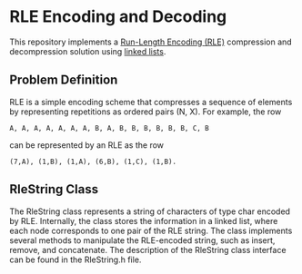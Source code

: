 # RLE Encoding and Decoding

This repository implements a [Run-Length Encoding (RLE)](https://en.wikipedia.org/wiki/Run-length_encoding) compression and decompression solution using [linked lists](https://en.wikipedia.org/wiki/Linked_list).

## Problem Definition

RLE is a simple encoding scheme that compresses a sequence of elements by representing repetitions as ordered pairs (N, X).
For example, the row
```
A, A, A, A, A, A, A, B, A, B, B, B, B, B, B, C, B
```
can be represented by an RLE as the row 
```
(7,A), (1,B), (1,A), (6,B), (1,C), (1,B).
```
## RleString Class

The RleString class represents a string of characters of type char encoded by RLE. Internally, the class stores the information in a linked list, where each node corresponds to one pair of the RLE string. The class implements several methods to manipulate the RLE-encoded string, such as insert, remove, and concatenate.
The description of the RleString class interface can be found in the RleString.h file.
